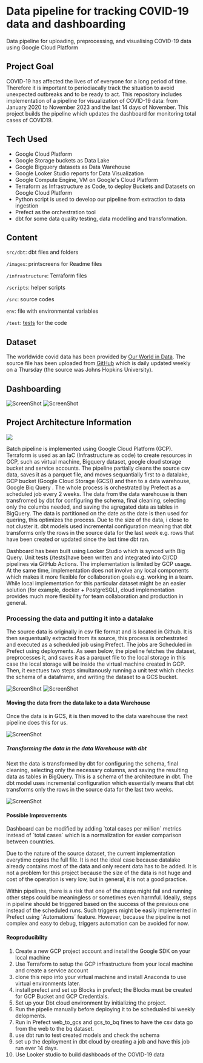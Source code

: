 
# Data pipeline for tracking C0VID-19 data and dashboarding

Data pipeline for uploading, preprocessing, and visualising COVID-19 data using Google Cloud Platform

## Project Goal

COVID-19 has affected the lives of of everyone for a long  period of time. Therefore it is important to periodiacally track the situation to avoid unexpected outbreaks and to be ready to act. This repository includes implementation of a pipeline for visualization of COVID-19 data: from January 2020 to November 2023 and the last 14 days of November. This project builds the pipeline which updates the dashboard for monitoring total cases of COVID19. 

## Tech Used
* Google Cloud Platform
* Google Storage buckets as Data Lake
* Google Bigquery datasets as Data Warehouse
* Google Looker Studio reports for Data Visualization
* Google Compute Engine, VM on Google's Cloud Platform
* Terraform as Infrastructure as Code, to deploy Buckets and Datasets on Google Cloud Platform
* Python script is used to develop our pipeline from extraction to data ingestion
* Prefect as the orchestration tool
* dbt for some data quality testing, data modelling and transformation.

## Content

`src/dbt`: dbt files and folders 

`/images`: printscreens for Readme files

`/infrastructure`: Terraform files

`/scripts`: helper scripts

`/src`: source codes

`env`: file with environmental variables

`/test`: [tests](#Tests) for the code


## Dataset

The worldwide covid data has been provided by [Our World in Data](https://ourworldindata.org/coronavirus).
The source file has been uploaded from [GitHub](https://github.com/owid/covid-19-data) which is daily updated weekly on a Thursday (the source was Johns Hopkins University).

## Dashboarding

![ScreenShot](images/Screenshot%202023-11-24%20at%2015.43.46.png)
![ScreenShot](images/Screenshot%202023-11-23%20at%2019.49.21.png)

## Project Architecture Information

![](/images/Screenshot%202024-01-13%20at%2021.53.26.png)

Batch pipeline is implemented using Google Cloud Platform (GCP).
Terraform is used as an IaC (Infrastructure as code) to create resources in GCP, such as virtual machine, Bigquery dataset, google cloud storage bucket and service accounts. The pipeline partially cleans the source csv data, saves it as a parquet file, and moves sequantially first to a datalake, GCP bucket (Google Cloud Storage (GCS)) and then to a data warehouse, Google Biq Query . The whole process is orchestrated by Prefect as a scheduled job every 2 weeks. The data from the data warehouse is then transfromed by dbt for configuring the schema, final cleaning, selecting only the columbs needed, and saving the agregated data as tables in BigQuery. The data is partitioned on the date as the date is then used for quering, this optimizes the process. Due to the size of the data, i close to not cluster it. dbt models used incremental configuration meaning that dbt transforms only the rows in the source data for the last week e.g. rows that have been created or updated since the last time dbt ran.

Dashboard has been built using Looker Studio which is synced with Big Query. Unit tests (/tests)have been written and integrated into CI/CD pipelines via GitHub Actions. The implementation is limited by GCP usage. At the same time, implementation does not involve any local components which makes it more flexible for collaboration goals e.g. working in a team. While local implementation for this particular dataset might be an easier solution (for example, docker + PostgreSQL), cloud implementation provides much more flexibility for team collaboration and production in general.

### Processing the data and putting it into a datalake
The source data is originally in csv file format and is located in Github. It is then sequentually extracted from its source, this process is orchestrated and executed as a scheduled job using Prefect. The jobs are Scheduled in Prefect using deployments. As seen below, the pipeline fetches the dataset, preprocesses it, and saves it as a parquet file to the local storage in this case the local storage will be inside the virtual machine created in GCP. Then, it exectues two steps simultanously running a unit test which checks the schema of a dataframe, and writing the dataset to a GCS bucket.

![ScreenShot](images/Screenshot%202023-11-23%20at%2019.32.14.png)
![ScreenShot](images/Screenshot%202023-11-24%20at%2015.14.03.png)

#### Moving the data from the data lake to a data Warehouse
Once the data is in GCS, it is then moved to the data warehouse the next pipeline does this for us.

![ScreenShot](images/Screenshot%202023-11-23%20at%2019.33.00.png)

##### Transforming the data in the data Warehouse with dbt
Next the data is transformed by dbt for configuring the schema, final cleaning, selecting only the necessary columns, and saving the resulting data as tables in BigQuery. This is a schema of the architecture in dbt. The dbt model uses incremental configuration which essentially means that dbt transforms only the rows in the source data for the last two weeks. 

![ScreenShot](images/Screenshot%202023-11-23%20at%2018.55.38.png)

#### Possible Improvements 

Dashboard can be modified by adding ´total cases per million´ metrics instead of ´total cases´ which is a normalization for easier comparison between countries.

Due to the nature of the source dataset, the current implementation everytime copies the full file. It is not the ideal case because datalake already contains most of the data and only recent data has to be added. It is not a problem for this project because the size of the data is not huge and cost of the operation is very low, but in general, it is not a good practice.

Within pipelines, there is a risk that one of the steps might fail and running other steps could be meaningless or sometimes even harmful. Ideally, steps in pipeline should be triggered based on the success of the previous one instead of the scheduled runs. Such triggers might be easily implemented in Prefect using ´Automations´ feature. However, because the pipeline is not complex and easy to debug, triggers automation can be avoided for now.

#### Reoproduciblity

1. Create a new GCP project account and install the Google SDK on your local machine
2. Use Terraform to setup the GCP infrastructure from your local machine and create a service account
3. clone this repo into your virtual machine and install Anaconda to use virtual environments later.
4. install prefect and set up Blocks in prefect; the Blocks must be created for GCP Bucket and GCP Credentials.
5. Set up your Dbt cloud environment by initializing the project.
6. Run the pipelie manually before deploying it to be schedualed bi weekly delopments.
7. Run in Prefect web_to_gcs and gcs_to_bq fines to have the csv data go from the web to the bq dataset.
8. use dbt run to test created models and check the schema 
9. set up the deployment in dbt cloud by creating a job and have this job run ever 14 days.
10. Use Looker studio to build dashboads of the COVID-19 data










